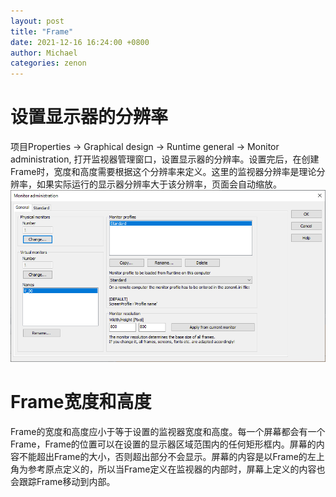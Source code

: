 ```yaml
---
layout: post
title: "Frame"
date: 2021-12-16 16:24:00 +0800
author: Michael
categories: zenon
---
```


# 设置显示器的分辨率
项目Properties -> Graphical design -> Runtime general -> Monitor administration, 打开监视器管理窗口，设置显示器的分辨率。设置完后，在创建Frame时，宽度和高度需要根据这个分辨率来定义。这里的监视器分辨率是理论分辨率，如果实际运行的显示器分辨率大于该分辨率，页面会自动缩放。  
![日志文件夹](/assets/zenon/monitoradministration.png) 

# Frame宽度和高度
Frame的宽度和高度应小于等于设置的监视器宽度和高度。每一个屏幕都会有一个Frame，Frame的位置可以在设置的显示器区域范围内的任何矩形框内。屏幕的内容不能超出Frame的大小，否则超出部分不会显示。屏幕的内容是以Frame的左上角为参考原点定义的，所以当Frame定义在监视器的内部时，屏幕上定义的内容也会跟踪Frame移动到内部。
